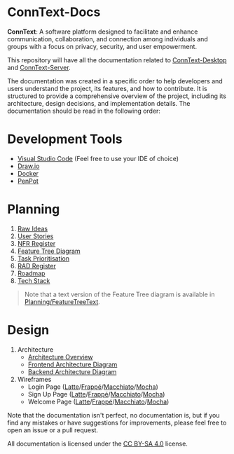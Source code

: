 # ConnText-Docs

**ConnText**: A software platform designed to facilitate and enhance communication, collaboration, and connection among individuals and groups with a focus on privacy, security, and user empowerment.

This repository will have all the documentation related to [ConnText-Desktop](https://github.com/Mx-Angel/ConnText-Desktop) and [ConnText-Server](https://github.com/Mx-Angel/ConnText-Server).

The documentation was created in a specific order to help developers and users understand the project, its features, and how to contribute. It is structured to provide a comprehensive overview of the project, including its architecture, design decisions, and implementation details. The documentation should be read in the following order:

# Development Tools
- [Visual Studio Code](https://code.visualstudio.com/) (Feel free to use your IDE of choice)
- [Draw.io](https://app.diagrams.net/)
- [Docker](https://www.docker.com/)
- [PenPot](https://penpot.app/)

# Planning
1. [Raw Ideas](Planning/RawIdeas.md)
2. [User Stories](Planning/UserStories.md)
3. [NFR Register](Planning/NFRRegister.md)
4. [Feature Tree Diagram](Diagrams/FeatureTree.png)
5. [Task Prioritisation](Planning/TaskPrioritisation.md)
6. [RAD Register](Planning/RADRegister.md)
7. [Roadmap](Planning/RoadMap.md)
8. [Tech Stack](Planning/TechStack.md)

> Note that a text version of the Feature Tree diagram is available in [Planning/FeatureTreeText](Planning/FeatureTreeText.txt).

# Design
1. Architecture
    - [Architecture Overview](Design/ArchitectureNotes.md)
    - [Frontend Architecture Diagram](Design/DiagramImages/Architecture/FrontendArchitectureDiagram.png)
    - [Backend Architecture Diagram](Design/DiagramImages/Architecture/BackendArchitectureDiagram.png)
2. Wireframes
    - Login Page ([Latte](Design/DiagramImages/Wireframes/Login/LoginLatte.png)/[Frappé](Design/DiagramImages/Wireframes/Login/LoginFrappe.png)/[Macchiato](Design/DiagramImages/Wireframes/Login/LoginMacchiato.png)/[Mocha](Design/DiagramImages/Wireframes/Login/LoginMocha.png))
    - Sign Up Page ([Latte](Design/DiagramImages/Wireframes/SignUp/SignUpLatte.png)/[Frappé](Design/DiagramImages/Wireframes/SignUp/SignUpFrappe.png)/[Macchiato](Design/DiagramImages/Wireframes/SignUp/SignUpMacchiato.png)/[Mocha](Design/DiagramImages/Wireframes/SignUp/SignUpMocha.png))
    - Welcome Page ([Latte](Design/DiagramImages/Wireframes/WelcomePage/WelcomePageLatte.png)/[Frappé](Design/DiagramImages/Wireframes/WelcomePage/WelcomePageFrappe.png)/[Macchiato](Design/DiagramImages/Wireframes/WelcomePage/WelcomePageMacchiato.png)/[Mocha](Design/DiagramImages/Wireframes/WelcomePage/WelcomePageMocha.png))

Note that the documentation isn't perfect, no documentation is, but if you find any mistakes or have suggestions for improvements, please feel free to open an issue or a pull request.

All documentation is licensed under the [CC BY-SA 4.0](https://creativecommons.org/licenses/by-sa/4.0/) license.